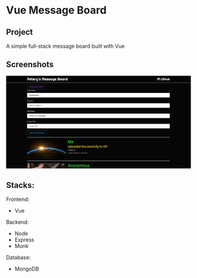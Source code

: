 # Vue Message Board

## Project 

A simple full-stack message board built with Vue

## Screenshots

!["Screenshot"](https://github.com/yanlinchengrui/VueMessageBoard/blob/master/docs/main.png)

## Stacks:

Frontend: 
- Vue

Backend: 
- Node
- Express
- Monk

Database:
- MongoDB